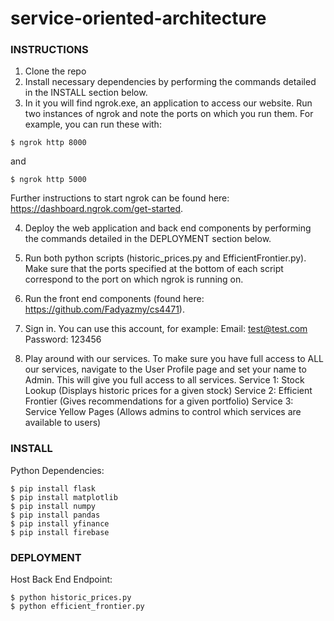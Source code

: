 # service-oriented-architecture

### INSTRUCTIONS ###

1. Clone the repo
2. Install necessary dependencies by performing the commands detailed in the INSTALL section below.
3. In it you will find ngrok.exe, an application to access our website. Run two instances of ngrok and note the ports on which you run them. For example, you can run these with:
```
$ ngrok http 8000 
```
and 
```
$ ngrok http 5000
```
Further instructions to start ngrok can be found here: https://dashboard.ngrok.com/get-started.

4. Deploy the web application and back end components by performing the commands detailed in the DEPLOYMENT section below.

5. Run both python scripts (historic_prices.py and EfficientFrontier.py). Make sure that the ports specified at the bottom of each script correspond to the port on which ngrok is running on.

6. Run the front end components (found here: https://github.com/Fadyazmy/cs4471).

7. Sign in. You can use this account, for example:
   Email: test@test.com
   Password: 123456

8. Play around with our services. To make sure you have full access to ALL our services, navigate to the User Profile page and set your name to Admin. This will give you full access to all services.
   Service 1: Stock Lookup (Displays historic prices for a given stock)
   Service 2: Efficient Frontier (Gives recommendations for a given portfolio)
   Service 3: Service Yellow Pages (Allows admins to control which services are available to users)

### INSTALL ###
Python Dependencies:
```
$ pip install flask
$ pip install matplotlib
$ pip install numpy
$ pip install pandas
$ pip install yfinance
$ pip install firebase
```

### DEPLOYMENT ###
Host Back End Endpoint:
```
$ python historic_prices.py
$ python efficient_frontier.py
```
